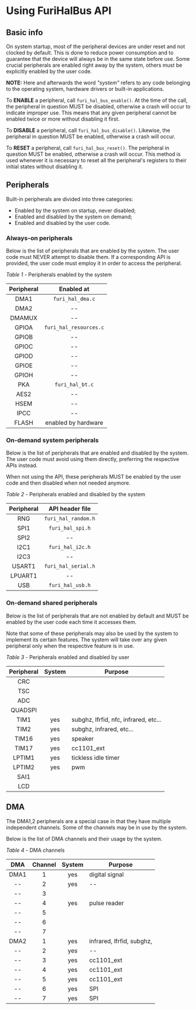 # Using FuriHalBus API

## Basic info

On system startup, most of the peripheral devices are under reset and not clocked by default. This is done to reduce power consumption and to guarantee that the device will always be in the same state before use.
Some crucial peripherals are enabled right away by the system, others must be explicitly enabled by the user code.

**NOTE:** Here and afterwards the word *"system"* refers to any code belonging to the operating system, hardware drivers or built-in applications.

To **ENABLE** a peripheral, call `furi_hal_bus_enable()`. At the time of the call, the peripheral in question MUST be disabled, otherwise a crash will occur to indicate improper use. This means that any given peripheral cannot be enabled twice or more without disabling it first.

To **DISABLE** a peripheral, call `furi_hal_bus_disable()`. Likewise, the peripheral in question MUST be enabled, otherwise a crash will occur.

To **RESET** a peripheral, call `furi_hal_bus_reset()`. The peripheral in question MUST be enabled, otherwise a crash will occur. This method is used whenever it is necessary to reset all the peripheral's registers to their initial states without disabling it.

## Peripherals

Built-in peripherals are divided into three categories: 
- Enabled by the system on startup, never disabled;
- Enabled and disabled by the system on demand;
- Enabled and disabled by the user code.

### Always-on peripherals

Below is the list of peripherals that are enabled by the system. The user code must NEVER attempt to disable them. If a corresponding API is provided, the user code must employ it in order to access the peripheral.

*Table 1* - Peripherals enabled by the system

| Peripheral    | Enabled at                |
| :-----------: | :-----------------------: |
| DMA1          | `furi_hal_dma.c`          |
| DMA2          | --                        |
| DMAMUX        | --                        |
| GPIOA         | `furi_hal_resources.c`    |
| GPIOB         | --                        |
| GPIOC         | --                        |
| GPIOD         | --                        |
| GPIOE         | --                        |
| GPIOH         | --                        |
| PKA           | `furi_hal_bt.c`           |
| AES2          | --                        |
| HSEM          | --                        |
| IPCC          | --                        |
| FLASH         | enabled by hardware       |

### On-demand system peripherals

Below is the list of peripherals that are enabled and disabled by the system. The user code must avoid using them directly, preferring the respective APIs instead.

When not using the API, these peripherals MUST be enabled by the user code and then disabled when not needed anymore.

*Table 2* - Peripherals enabled and disabled by the system

| Peripheral    | API header file       |
| :-----------: | :-------------------: |
| RNG           | `furi_hal_random.h`   |
| SPI1          | `furi_hal_spi.h`      |
| SPI2          | --                    |
| I2C1          | `furi_hal_i2c.h`      |
| I2C3          | --                    |
| USART1        | `furi_hal_serial.h`     |
| LPUART1       | --                    |
| USB           | `furi_hal_usb.h`      |

### On-demand shared peripherals

Below is the list of peripherals that are not enabled by default and MUST be enabled by the user code each time it accesses them. 

Note that some of these peripherals may also be used by the system to implement its certain features.
The system will take over any given peripheral only when the respective feature is in use.

*Table 3* - Peripherals enabled and disabled by user

| Peripheral    | System    | Purpose                               |
| :-----------: | :-------: | ------------------------------------- |
| CRC           |           |                                       |
| TSC           |           |                                       |
| ADC           |           |                                       |
| QUADSPI       |           |                                       |
| TIM1          | yes       | subghz, lfrfid, nfc, infrared, etc... |
| TIM2          | yes       | subghz, infrared, etc...              |
| TIM16         | yes       | speaker                               |
| TIM17         | yes       | cc1101_ext                            |
| LPTIM1        | yes       | tickless idle timer                   |
| LPTIM2        | yes       | pwm                                   |
| SAI1          |           |                                       |
| LCD           |           |                                       |


## DMA

The DMA1,2 peripherals are a special case in that they have multiple independent channels. Some of the channels may be in use by the system.

Below is the list of DMA channels and their usage by the system.

*Table 4* - DMA channels

| DMA   | Channel   | System    | Purpose                   |
| :---: | :-------: | :-------: | ------------------------- |
| DMA1  | 1         | yes       | digital signal            |
|  --   | 2         | yes       | --                        |
|  --   | 3         |           |                           |
|  --   | 4         | yes       | pulse reader              |
|  --   | 5         |           |                           |
|  --   | 6         |           |                           |
|  --   | 7         |           |                           |
| DMA2  | 1         | yes       | infrared, lfrfid, subghz, |
|  --   | 2         | yes       | --                        |
|  --   | 3         | yes       | cc1101_ext                |
|  --   | 4         | yes       | cc1101_ext                |
|  --   | 5         | yes       | cc1101_ext                |
|  --   | 6         | yes       | SPI                       |
|  --   | 7         | yes       | SPI                       |
